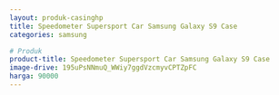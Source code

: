 ```yaml
---
layout: produk-casinghp
title: Speedometer Supersport Car Samsung Galaxy S9 Case
categories: samsung

# Produk
product-title: Speedometer Supersport Car Samsung Galaxy S9 Case
image-drive: 195uPsNNmuQ_WWiy7ggdVzcmyvCPTZpFC
harga: 90000
---
```


